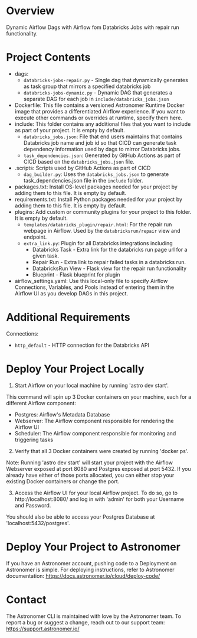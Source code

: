 Overview
========
Dynamic Airflow Dags with Airflow fom Databricks Jobs with repair run functionality.

Project Contents
================
- dags: 
  - `databricks-jobs-repair.py` - Single dag that dynamically generates as task group that mirrors a specified databricks job
  - `databricks-jobs-dynamic.py` - Dynamic DAG that generates a separate DAG for each job in `include/databricks_jobs.json`
- Dockerfile: This file contains a versioned Astronomer Runtime Docker image that provides a differentiated Airflow experience. If you want to execute other commands or overrides at runtime, specify them here.
- include: This folder contains any additional files that you want to include as part of your project. It is empty by default.
  - `databricks_jobs.json`: File that end users maintains that contains Databricks job name and job id so that CICD can generate task dependency information used by dags to mirror Databricks jobs.
  - `task_dependencies.json`: Generated by GitHub Actions as part of CICD based on the `databricks_jobs.json` file.
- .scripts: Scripts used by GitHub Actions as part of CICD
  - `dag_builder.py`: Uses the `databricks_jobs.json` to generate task_dependencies.json file in the `include` folder.
- packages.txt: Install OS-level packages needed for your project by adding them to this file. It is empty by default.
- requirements.txt: Install Python packages needed for your project by adding them to this file. It is empty by default.
- plugins: Add custom or community plugins for your project to this folder. It is empty by default.
  - `templates/databricks_plugin/repair.html`: For the repair run webpage in Airflow. Used by the `databricksrun/repair` view and endpoint.
  - `extra_link.py`: Plugin for all Databricks integrations including
    - Databricks Task - Extra link for the databricks run page url for a given task.
    - Repair Run - Extra link to repair failed tasks in a databricks run.
    - DatabricksRun View - Flask view for the repair run functionality 
    - Blueprint - Flask blueprint for plugin
- airflow_settings.yaml: Use this local-only file to specify Airflow Connections, Variables, and Pools instead of entering them in the Airflow UI as you develop DAGs in this project.

Additional Requirements
=======================
Connections:
- `http_default` - HTTP connection for the Databricks API

Deploy Your Project Locally
===========================

1. Start Airflow on your local machine by running 'astro dev start'.

This command will spin up 3 Docker containers on your machine, each for a different Airflow component:

- Postgres: Airflow's Metadata Database
- Webserver: The Airflow component responsible for rendering the Airflow UI
- Scheduler: The Airflow component responsible for monitoring and triggering tasks

2. Verify that all 3 Docker containers were created by running 'docker ps'.

Note: Running 'astro dev start' will start your project with the Airflow Webserver exposed at port 8080 and Postgres exposed at port 5432. If you already have either of those ports allocated, you can either stop your existing Docker containers or change the port.

3. Access the Airflow UI for your local Airflow project. To do so, go to http://localhost:8080/ and log in with 'admin' for both your Username and Password.

You should also be able to access your Postgres Database at 'localhost:5432/postgres'.

Deploy Your Project to Astronomer
=================================

If you have an Astronomer account, pushing code to a Deployment on Astronomer is simple. For deploying instructions, refer to Astronomer documentation: https://docs.astronomer.io/cloud/deploy-code/

Contact
=======

The Astronomer CLI is maintained with love by the Astronomer team. To report a bug or suggest a change, reach out to our support team: https://support.astronomer.io/
